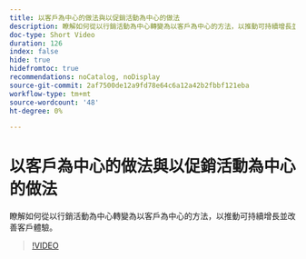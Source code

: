 ```yaml
---
title: 以客戶為中心的做法與以促銷活動為中心的做法
description: 瞭解如何從以行銷活動為中心轉變為以客戶為中心的方法，以推動可持續增長並改善客戶體驗。
doc-type: Short Video
duration: 126
index: false
hide: true
hidefromtoc: true
recommendations: noCatalog, noDisplay
source-git-commit: 2af7500de12a9fd78e64c6a12a42b2fbbf121eba
workflow-type: tm+mt
source-wordcount: '48'
ht-degree: 0%

---
```



# 以客戶為中心的做法與以促銷活動為中心的做法

瞭解如何從以行銷活動為中心轉變為以客戶為中心的方法，以推動可持續增長並改善客戶體驗。

<!-- 85_S651_3442537_125_customercentric-approach-vs-campaigncentric-approach -->
>[!VIDEO](https://video.tv.adobe.com/v/3458235/?learn=on&enablevpops=true)
